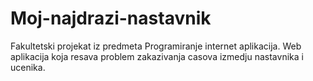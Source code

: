 # Moj-najdrazi-nastavnik
Fakultetski projekat iz predmeta Programiranje internet aplikacija. Web aplikacija koja resava problem zakazivanja casova izmedju nastavnika i ucenika.

